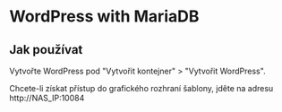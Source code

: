WordPress with MariaDB
=========

## Jak používat
Vytvořte WordPress pod "Vytvořit kontejner" > "Vytvořit WordPress".

Chcete-li získat přístup do grafického rozhraní šablony, jděte na adresu http://NAS_IP:10084
